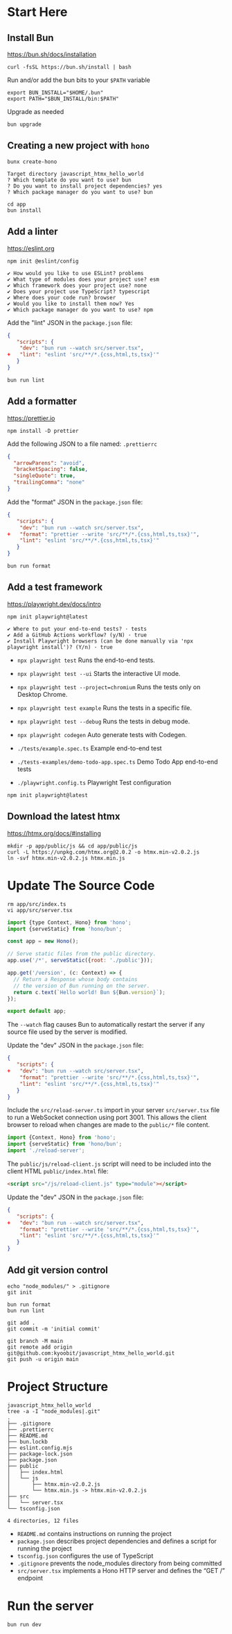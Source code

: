 # Start Here



## Install Bun
https://bun.sh/docs/installation
```shell
curl -fsSL https://bun.sh/install | bash
```
Run and/or add the bun bits to your `$PATH` variable
```shell
export BUN_INSTALL="$HOME/.bun"
export PATH="$BUN_INSTALL/bin:$PATH"
```
Upgrade as needed
```shell
bun upgrade
```




## Creating a new project with `hono`
```shell
bunx create-hono
```
```shell
Target directory javascript_htmx_hello_world
? Which template do you want to use? bun
? Do you want to install project dependencies? yes
? Which package manager do you want to use? bun
```
```shell
cd app
bun install
```




## Add a linter
https://eslint.org

```shell
npm init @eslint/config
```
```text
✔ How would you like to use ESLint? problems
✔ What type of modules does your project use? esm
✔ Which framework does your project use? none
✔ Does your project use TypeScript? typescript
✔ Where does your code run? browser
✔ Would you like to install them now? Yes
✔ Which package manager do you want to use? npm
```
Add the "lint" JSON in the `package.json` file: 
```json
{
   "scripts": {
    "dev": "bun run --watch src/server.tsx",
+   "lint": "eslint 'src/**/*.{css,html,ts,tsx}'"
   }
}
```
```shell
bun run lint
```




## Add a formatter
https://prettier.io
```shell
npm install -D prettier
```
Add the following JSON to a file named: `.prettierrc`
```json
{
  "arrowParens": "avoid",
  "bracketSpacing": false,
  "singleQuote": true,
  "trailingComma": "none"
}
```
Add the "format" JSON in the `package.json` file: 
```json
{
   "scripts": {
    "dev": "bun run --watch src/server.tsx",
+   "format": "prettier --write 'src/**/*.{css,html,ts,tsx}'",
    "lint": "eslint 'src/**/*.{css,html,ts,tsx}'"
   }
}
```
```shell
bun run format
```




## Add a test framework
https://playwright.dev/docs/intro
```shell
npm init playwright@latest
```
```text
✔ Where to put your end-to-end tests? · tests
✔ Add a GitHub Actions workflow? (y/N) · true
✔ Install Playwright browsers (can be done manually via 'npx playwright install')? (Y/n) · true
```

* `npx playwright test` Runs the end-to-end tests.
* `npx playwright test --ui` Starts the interactive UI mode.
* `npx playwright test --project=chromium` Runs the tests only on Desktop Chrome.
* `npx playwright test example` Runs the tests in a specific file.
* `npx playwright test --debug` Runs the tests in debug mode.
* `npx playwright codegen` Auto generate tests with Codegen.

* `./tests/example.spec.ts` Example end-to-end test
* `./tests-examples/demo-todo-app.spec.ts` Demo Todo App end-to-end tests
* `./playwright.config.ts` Playwright Test configuration

```shell
npm init playwright@latest
```




## Download the latest htmx
https://htmx.org/docs/#installing
```shell
mkdir -p app/public/js && cd app/public/js
curl -L https://unpkg.com/htmx.org@2.0.2 -o htmx.min-v2.0.2.js
ln -svf htmx.min-v2.0.2.js htmx.min.js
```




# Update The Source Code
```shell
rm app/src/index.ts
vi app/src/server.tsx
```
```javascript
import {type Context, Hono} from 'hono';
import {serveStatic} from 'hono/bun';

const app = new Hono();

// Serve static files from the public directory.
app.use('/*', serveStatic({root: './public'}));

app.get('/version', (c: Context) => {
  // Return a Response whose body contains
  // the version of Bun running on the server.
  return c.text(`Hello world! Bun ${Bun.version}`);
});

export default app;
```
The `--watch` flag causes Bun to automatically restart the server if any source file used by the server is modified.

Update the "dev" JSON in the `package.json` file: 
```json
{
   "scripts": {
+   "dev": "bun run --watch src/server.tsx",
    "format": "prettier --write 'src/**/*.{css,html,ts,tsx}'",
    "lint": "eslint 'src/**/*.{css,html,ts,tsx}'"
   }
}
```
Include the `src/reload-server.ts` import in your server `src/server.tsx` file to run a WebSocket connection using port 3001. This allows the client browser to reload when changes are made to the `public/*` file content.
```javascript
import {Context, Hono} from 'hono';
import {serveStatic} from 'hono/bun';
import './reload-server';
```
The `public/js/reload-client.js` script will need to be included into the client HTML `public/index.html` file:
```html
<script src="/js/reload-client.js" type="module"></script>
```
Update the "dev" JSON in the `package.json` file: 
```json
{
   "scripts": {
+   "dev": "bun run --watch src/server.tsx",
    "format": "prettier --write 'src/**/*.{css,html,ts,tsx}'",
    "lint": "eslint 'src/**/*.{css,html,ts,tsx}'"
   }
}
```




## Add git version control
```shell
echo "node_modules/" > .gitignore
git init

bun run format
bun run lint

git add .
git commit -m 'initial commit'

git branch -M main
git remote add origin git@github.com:kyoobit/javascript_htmx_hello_world.git
git push -u origin main
```




# Project Structure
```text
javascript_htmx_hello_world
tree -a -I "node_modules|.git"
.
├── .gitignore
├── .prettierrc
├── README.md
├── bun.lockb
├── eslint.config.mjs
├── package-lock.json
├── package.json
├── public
│   ├── index.html
│   └── js
│       ├── htmx.min-v2.0.2.js
│       └── htmx.min.js -> htmx.min-v2.0.2.js
├── src
│   └── server.tsx
└── tsconfig.json

4 directories, 12 files
```

* `README.md` contains instructions on running the project
* `package.json` describes project dependencies and defines a script for running the project
* `tsconfig.json` configures the use of TypeScript
* `.gitignore` prevents the node_modules directory from being committed
* `src/server.tsx` implements a Hono HTTP server and defines the “GET /” endpoint




# Run the server
```shell
bun run dev
```